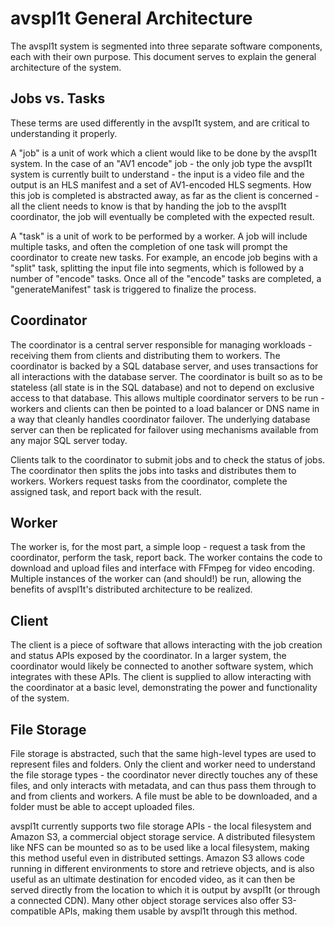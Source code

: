 # avspl1t General Architecture

The avspl1t system is segmented into three separate software components, each with their own purpose. This document serves to explain the general architecture of the system.

## Jobs vs. Tasks

These terms are used differently in the avspl1t system, and are critical to understanding it properly.

A "job" is a unit of work which a client would like to be done by the avspl1t system. In the case of an "AV1 encode" job - the only job type the avspl1t system is currently built to understand - the input is a video file and the output is an HLS manifest and a set of AV1-encoded HLS segments. How this job is completed is abstracted away, as far as the client is concerned - all the client needs to know is that by handing the job to the avspl1t coordinator, the job will eventually be completed with the expected result.

A "task" is a unit of work to be performed by a worker. A job will include multiple tasks, and often the completion of one task will prompt the coordinator to create new tasks. For example, an encode job begins with a "split" task, splitting the input file into segments, which is followed by a number of "encode" tasks. Once all of the "encode" tasks are completed, a "generateManifest" task is triggered to finalize the process.

## Coordinator

The coordinator is a central server responsible for managing workloads - receiving them from clients and distributing them to workers. The coordinator is backed by a SQL database server, and uses transactions for all interactions with the database server. The coordinator is built so as to be stateless (all state is in the SQL database) and not to depend on exclusive access to that database. This allows multiple coordinator servers to be run - workers and clients can then be pointed to a load balancer or DNS name in a way that cleanly handles coordinator failover. The underlying database server can then be replicated for failover using mechanisms available from any major SQL server today.

Clients talk to the coordinator to submit jobs and to check the status of jobs. The coordinator then splits the jobs into tasks and distributes them to workers. Workers request tasks from the coordinator, complete the assigned task, and report back with the result.

## Worker

The worker is, for the most part, a simple loop - request a task from the coordinator, perform the task, report back. The worker contains the code to download and upload files and interface with FFmpeg for video encoding. Multiple instances of the worker can (and should!) be run, allowing the benefits of avspl1t's distributed architecture to be realized.

## Client

The client is a piece of software that allows interacting with the job creation and status APIs exposed by the coordinator. In a larger system, the coordinator would likely be connected to another software system, which integrates with these APIs. The client is supplied to allow interacting with the coordinator at a basic level, demonstrating the power and functionality of the system.

## File Storage

File storage is abstracted, such that the same high-level types are used to represent files and folders. Only the client and worker need to understand the file storage types - the coordinator never directly touches any of these files, and only interacts with metadata, and can thus pass them through to and from clients and workers. A file must be able to be downloaded, and a folder must be able to accept uploaded files.

avspl1t currently supports two file storage APIs - the local filesystem and Amazon S3, a commercial object storage service. A distributed filesystem like NFS can be mounted so as to be used like a local filesystem, making this method useful even in distributed settings. Amazon S3 allows code running in different environments to store and retrieve objects, and is also useful as an ultimate destination for encoded video, as it can then be served directly from the location to which it is output by avspl1t (or through a connected CDN). Many other object storage services also offer S3-compatible APIs, making them usable by avspl1t through this method.
